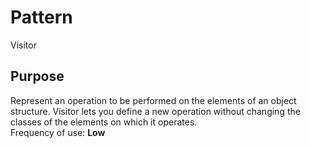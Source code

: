 # Pattern
Visitor
## Purpose
Represent an operation to be performed on the elements of an object structure. Visitor lets you define a new operation without changing the classes of the elements on which it operates. \
Frequency of use: **Low**